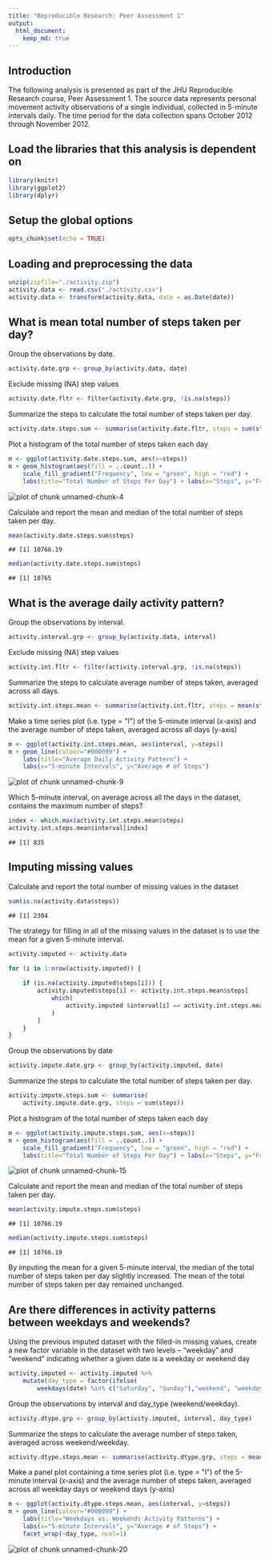 ```yaml
---
title: "Reproducible Research: Peer Assessment 1"
output: 
  html_document:
    keep_md: true
---
```

## Introduction
The following analysis is presented as part of the JHU Reproducible Research 
course, Peer Assessment 1.  The source data represents personal movement 
activity observations of a single individual, collected in 5-minute intervals 
daily.  The time period for the data collection spans October 2012 through 
November 2012.

## Load the libraries that this analysis is dependent on

```r
library(knitr)
library(ggplot2)
library(dplyr)
```


## Setup the global options

```r
opts_chunk$set(echo = TRUE)
```


## Loading and preprocessing the data

```r
unzip(zipfile="./activity.zip")
activity.data <- read.csv("./activity.csv")
activity.data <- transform(activity.data, date = as.Date(date))
```


## What is mean total number of steps taken per day?
Group the observations by date.

```r
activity.date.grp <- group_by(activity.data, date)
```

Exclude missing (NA) step values

```r
activity.date.fltr <- filter(activity.date.grp, !is.na(steps))
```

Summarize the steps to calculate the total number of steps taken per day.

```r
activity.date.steps.sum <- summarise(activity.date.fltr, steps = sum(steps))
```

Plot a histogram of the total number of steps taken each day

```r
m <- ggplot(activity.date.steps.sum, aes(x=steps))
m + geom_histogram(aes(fill = ..count..)) + 
    scale_fill_gradient("Frequency", low = "green", high = "red") + 
    labs(title="Total Number of Steps Per Day") + labs(x="Steps", y="Frequency")
```

![plot of chunk unnamed-chunk-4](figure/unnamed-chunk-4-1.png) 

Calculate and report the mean and median of the total number of steps taken per 
day.

```r
mean(activity.date.steps.sum$steps)
```

```
## [1] 10766.19
```

```r
median(activity.date.steps.sum$steps)
```

```
## [1] 10765
```

## What is the average daily activity pattern?

Group the observations by interval.

```r
activity.interval.grp <- group_by(activity.data, interval)
```

Exclude missing (NA) step values

```r
activity.int.fltr <- filter(activity.interval.grp, !is.na(steps))
```

Summarize the steps to calculate average number of steps taken, averaged across 
all days.

```r
activity.int.steps.mean <- summarise(activity.int.fltr, steps = mean(steps))
```

Make a time series plot (i.e. type = "l") of the 5-minute interval (x-axis) and 
the average number of steps taken, averaged across all days (y-axis)


```r
m <- ggplot(activity.int.steps.mean, aes(interval, y=steps))
m + geom_line(colour="#000099") + 
    labs(title="Average Daily Activity Pattern") + 
    labs(x="5-minute Intervals", y="Average # of Steps")
```

![plot of chunk unnamed-chunk-9](figure/unnamed-chunk-9-1.png) 

Which 5-minute interval, on average across all the days in the dataset, contains 
the maximum number of steps?

```r
index <- which.max(activity.int.steps.mean$steps)
activity.int.steps.mean$interval[index]
```

```
## [1] 835
```

## Imputing missing values
Calculate and report the total number of missing values in the dataset

```r
sum(is.na(activity.data$steps))
```

```
## [1] 2304
```

The strategy for filling in all of the missing values in the dataset is to use 
the mean for a given 5-minute interval.

```r
activity.imputed <- activity.data

for (i in 1:nrow(activity.imputed)) {
    
    if (is.na(activity.imputed$steps[i])) {
        activity.imputed$steps[i] <- activity.int.steps.mean$steps[
            which(
                activity.imputed $interval[i] == activity.int.steps.mean$interval
            )
        ]
    }
}
```

Group the observations by date

```r
activity.impute.date.grp <- group_by(activity.imputed, date)
```

Summarize the steps to calculate the total number of steps taken per day.

```r
activity.impute.steps.sum <- summarise(
    activity.impute.date.grp, steps = sum(steps))
```

Plot a histogram of the total number of steps taken each day

```r
m <- ggplot(activity.impute.steps.sum, aes(x=steps))
m + geom_histogram(aes(fill = ..count..)) + 
    scale_fill_gradient("Frequency", low = "green", high = "red") + 
    labs(title="Total Number of Steps Per Day") + labs(x="Steps", y="Frequency")
```

![plot of chunk unnamed-chunk-15](figure/unnamed-chunk-15-1.png) 

Calculate and report the mean and median of the total number of steps taken per 
day.

```r
mean(activity.impute.steps.sum$steps)
```

```
## [1] 10766.19
```

```r
median(activity.impute.steps.sum$steps)
```

```
## [1] 10766.19
```

By imputing the mean for a given 5-minute interval, the median of the total 
number of steps taken per day slightly increased.  The mean of the total number 
of steps taken per day remained unchanged.

## Are there differences in activity patterns between weekdays and weekends?

Using the previous imputed dataset with the filled-in missing values, create a 
new factor variable in the dataset with two levels – “weekday” and “weekend” 
indicating whether a given date is a weekday or weekend day


```r
activity.imputed <- activity.imputed %>% 
    mutate(day_type = factor(ifelse(
        weekdays(date) %in% c("Saturday", "Sunday"),"weekend", "weekday")))
```

Group the observations by interval and day_type (weekend/weekday).

```r
activity.dtype.grp <- group_by(activity.imputed, interval, day_type)
```

Summarize the steps to calculate the average number of steps taken, averaged 
across weekend/weekday.

```r
activity.dtype.steps.mean <- summarise(activity.dtype.grp, steps = mean(steps))
```

Make a panel plot containing a time series plot (i.e. type = "l") of the 
5-minute interval (x-axis) and the average number of steps taken, averaged 
across all weekday days or weekend days (y-axis)


```r
m <- ggplot(activity.dtype.steps.mean, aes(interval, y=steps))
m + geom_line(colour="#000099") + 
    labs(title="Weekdays vs. Weekends Activity Patterns") + 
    labs(x="5-minute Intervals", y="Average # of Steps") + 
    facet_wrap(~day_type, ncol=1)
```

![plot of chunk unnamed-chunk-20](figure/unnamed-chunk-20-1.png) 



